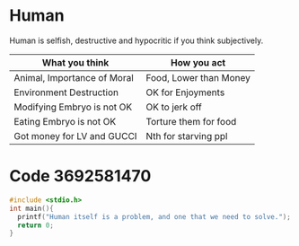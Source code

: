 # Human
Human is selfish, destructive and hypocritic if you think subjectively.


| What you think              | How you act           |
| ---- | ---- |
| Animal, Importance of Moral | Food, Lower than Money|
| Environment Destruction     | OK for Enjoyments     |
| Modifying Embryo is not OK  | OK to jerk off        |
| Eating Embryo is not OK     | Torture them for food |
| Got money for LV and GUCCI  | Nth for starving ppl  |

# Code 3692581470

```c
#include <stdio.h>
int main(){
  printf("Human itself is a problem, and one that we need to solve.");
  return 0;
}
```